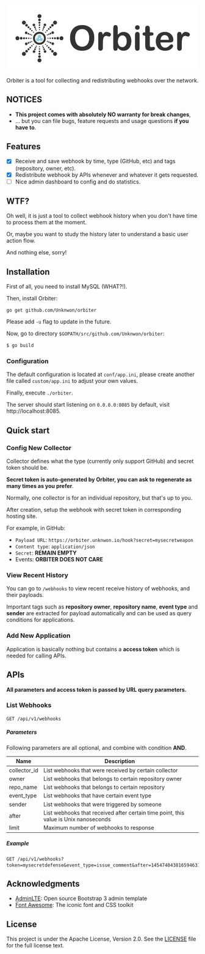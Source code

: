 ![](public/img/orbiter-brand.png)

Orbiter is a tool for collecting and redistributing webhooks over the network.

## NOTICES

- **This project comes with absolutely NO warranty for break changes**,
- ... but you can file bugs, feature requests and usage questions **if you have to**.


## Features

- [x] Receive and save webhook by time, type (GitHub, etc) and tags (repository, owner, etc).
- [x] Redistribute webhook by APIs whenever and whatever it gets requested.
- [ ] Nice admin dashboard to config and do statistics.

## WTF?

Oh well, it is just a tool to collect webhook history when you don't have time to process them at the moment.

Or, maybe you want to study the history later to understand a basic user action flow.

And nothing else, sorry!

## Installation

First of all, you need to install MySQL (WHAT?!).

Then, install Orbiter:

```
go get github.com/Unknwon/orbiter
```

Please add `-u` flag to update in the future.

Now, go to directory `$GOPATH/src/github.com/Unknwon/orbiter`:

```sh
$ go build
```

### Configuration

The default configuration is located at `conf/app.ini`, please create another file called `custom/app.ini` to adjust your own values.

Finally, execute `./orbiter`.

The server should start listening on `0.0.0.0:8085` by default, visit http://localhost:8085.

## Quick start

### Config New Collector

Collector defines what the type (currently only support GitHub) and secret token should be.

**Secret token is auto-generated by Orbiter, you can ask to regenerate as many times as you prefer**.

Normally, one collector is for an individual repository, but that's up to you.

After creation, setup the webhook with secret token in corresponding hosting site.

For example, in GitHub:

- `Payload URL`: `https://orbiter.unknwon.io/hook?secret=mysecretweapon`
- `Content type`: `application/json`
- `Secret`: **REMAIN EMPTY**
- Events: **ORBITER DOES NOT CARE**

### View Recent History

You can go to `/webhooks` to view recent receive history of webhooks, and their payloads.

Important tags such as **repository owner**, **repository name**, **event type** and **sender** are extracted for payload automatically and can be used as query conditions for applications.

### Add New Application

Application is basically nothing but contains a **access token** which is needed for calling APIs.

## APIs

**All parameters and access token is passed by URL query parameters.**

### List Webhooks

```
GET /api/v1/webhooks
```

##### Parameters

Following parameters are all optional, and combine with condition **AND**.

|Name|Description|
|----|-----------|
|collector_id|List webhooks that were received by certain collector|
|owner|List webhooks that belongs to certain repository owner|
|repo_name|List webhooks that belongs to certain repository|
|event_type|List webhooks that have certain event type|
|sender|List webhooks that were triggered by someone|
|after|List webhooks that received after certain time point, this value is Unix nanoseconds|
|limit|Maximum number of webhooks to response|

##### Example

```
GET /api/v1/webhooks?token=mysecretdefense&event_type=issue_comment&after=1454740438165946316&limit=10
```

## Acknowledgments

- [AdminLTE](https://almsaeedstudio.com/): Open source Bootstrap 3 admin template
- [Font Awesome](http://fontawesome.io/): The iconic font and CSS toolkit

## License

This project is under the Apache License, Version 2.0. See the [LICENSE](LICENSE) file for the full license text.
